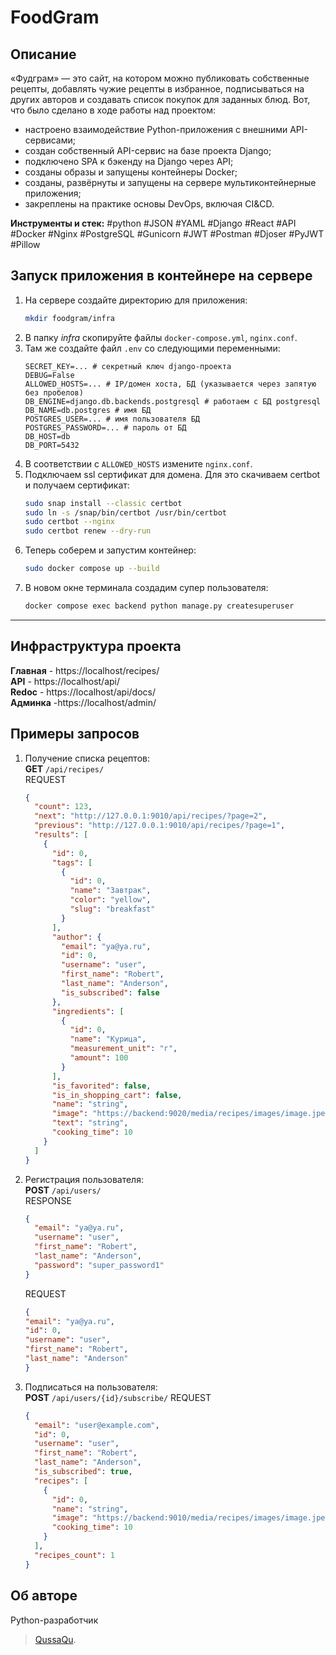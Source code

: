 # FoodGram

## Описание
«Фудграм» — это сайт, на котором можно публиковать собственные рецепты, добавлять чужие рецепты в избранное, подписываться на других авторов и создавать список покупок для заданных блюд.
Вот, что было сделано в ходе работы над проектом:
- настроено взаимодействие Python-приложения с внешними API-сервисами;
- создан собственный API-сервис на базе проекта Django;
- подключено SPA к бэкенду на Django через API;
- созданы образы и запущены контейнеры Docker;
- созданы, развёрнуты и запущены на сервере мультиконтейнерные приложения;
- закреплены на практике основы DevOps, включая CI&CD.

**Инструменты и стек:** #python #JSON #YAML #Django #React #API #Docker #Nginx #PostgreSQL #Gunicorn #JWT #Postman #Djoser #PyJWT #Pillow

## Запуск приложения в контейнере на сервере
1. На сервере создайте директорию для приложения:
    ```bash
    mkdir foodgram/infra
    ```
2. В папку _infra_ скопируйте файлы `docker-compose.yml`, `nginx.conf`.
3. Там же создайте файл `.env` со следующими переменными:
   ```
   SECRET_KEY=... # секретный ключ django-проекта
   DEBUG=False
   ALLOWED_HOSTS=... # IP/домен хоста, БД (указывается через запятую без пробелов)
   DB_ENGINE=django.db.backends.postgresql # работаем с БД postgresql
   DB_NAME=db.postgres # имя БД
   POSTGRES_USER=... # имя пользователя БД
   POSTGRES_PASSWORD=... # пароль от БД
   DB_HOST=db
   DB_PORT=5432
   ```
4. В соответствии с `ALLOWED_HOSTS` измените `nginx.conf`.
5. Подключаем ssl сертификат для домена. Для это скачиваем certbot и получаем сертификат:
   ```bash
   sudo snap install --classic certbot
   sudo ln -s /snap/bin/certbot /usr/bin/certbot
   sudo certbot --nginx
   sudo certbot renew --dry-run
   ```
6. Теперь соберем и запустим контейнер:
   ```bash
   sudo docker compose up --build
   ```
7. В новом окне терминала создадим супер пользователя:
   ```bash
   docker compose exec backend python manage.py createsuperuser
   ```
-----------------------------------------------------
## Инфраструктура проекта
**Главная** - https://localhost/recipes/ \
**API** - https://localhost/api/ \
**Redoc** - https://localhost/api/docs/ \
**Админка** -https://localhost/admin/

## Примеры запросов
1. Получение списка рецептов: \
   **GET** `/api/recipes/` \
   REQUEST
   ```json
   {
     "count": 123,
     "next": "http://127.0.0.1:9010/api/recipes/?page=2",
     "previous": "http://127.0.0.1:9010/api/recipes/?page=1",
     "results": [
       {
         "id": 0,
         "tags": [
           {
             "id": 0,
             "name": "Завтрак",
             "color": "yellow",
             "slug": "breakfast"
           }
         ],
         "author": {
           "email": "ya@ya.ru",
           "id": 0,
           "username": "user",
           "first_name": "Robert",
           "last_name": "Anderson",
           "is_subscribed": false
         },
         "ingredients": [
           {
             "id": 0,
             "name": "Курица",
             "measurement_unit": "г",
             "amount": 100
           }
         ],
         "is_favorited": false,
         "is_in_shopping_cart": false,
         "name": "string",
         "image": "https://backend:9020/media/recipes/images/image.jpeg",
         "text": "string",
         "cooking_time": 10
       }
     ]
   }
   ```
2. Регистрация пользователя: \
   **POST** `/api/users/` \
   RESPONSE
   ```json
   {
     "email": "ya@ya.ru",
     "username": "user",
     "first_name": "Robert",
     "last_name": "Anderson",
     "password": "super_password1"
   }
   ```
   REQUEST
   ```json
   {
   "email": "ya@ya.ru",
   "id": 0,
   "username": "user",
   "first_name": "Robert",
   "last_name": "Anderson"
   }
   ```
3. Подписаться на пользователя: \
   **POST** `/api/users/{id}/subscribe/`
   REQUEST
   ```json
   {
     "email": "user@example.com",
     "id": 0,
     "username": "user",
     "first_name": "Robert",
     "last_name": "Anderson",
     "is_subscribed": true,
     "recipes": [
       {
         "id": 0,
         "name": "string",
         "image": "https://backend:9010/media/recipes/images/image.jpeg",
         "cooking_time": 10
       }
     ],
     "recipes_count": 1
   }
   ```
## Об авторе
Python-разработчик
>[QussaQu](https://github.com/QussaQu).
